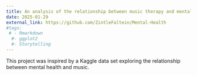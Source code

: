 ```yaml
---
title: An analysis of the relationship between music therapy and mental health
date: 2025-01-29
external_link: https://github.com/ZintleFaltein/Mental-Health
#tags:
 # - Rmarkdown
  #- ggplot2
  #- Storytelling
---
```


This project was inspired by a Kaggle data set exploring the relationship between mental health and music.

<!--more-->
